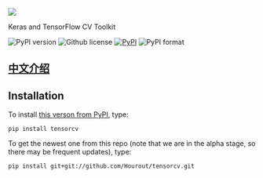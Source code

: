 ![](https://github.com/Hourout/tensorcv/blob/master/image/tensorcv.png)

Keras and TensorFlow CV Toolkit

![PyPI version](https://img.shields.io/pypi/pyversions/tensorcv.svg)
![Github license](https://img.shields.io/github/license/Hourout/tensorcv.svg)
[![PyPI](https://img.shields.io/pypi/v/tensorcv.svg)](https://pypi.python.org/pypi/tensorcv)
![PyPI format](https://img.shields.io/pypi/format/tensorcv.svg)

## [中文介绍](https://github.com/Hourout/tensorcv/blob/master/document/Chinese.md)

## Installation
To install [this verson from PyPI](https://pypi.org/project/tensorcv/), type:

```
pip install tensorcv
```

To get the newest one from this repo (note that we are in the alpha stage, so there may be frequent updates), type:

```
pip install git+git://github.com/Hourout/tensorcv.git
```
